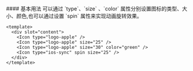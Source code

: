 <cn>
#### 基本用法
可以通过 `type`、`size`  、`color` 属性分别设置图标的类型、大小、颜色,也可以通过设置 `spin` 属性来实现动画旋转效果。
</cn>

```vue
<template>
  <div slot="content">
    <Icon type="logo-apple" />
    <Icon type="logo-apple" size="25" />
    <Icon type="logo-apple" size="30" color="green" />
    <Icon type="ios-sync" spin size="25" />
  </div>
</template>
```